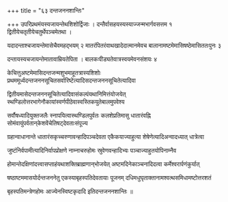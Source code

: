+++
title = "६३ दन्तजननशान्तिः"

+++
उपरिप्रथमंयस्यजायन्तेथशिशोर्द्विजाः । दन्तैर्वासहयस्यस्याज्जन्मभार्गवसत्तम १ द्वितीयेचतृतीयेचतुर्थेपञ्चमेतथा ।

यदादन्ताश्चजायन्तेमासेचैवमहद्भयम् २ मातरंपितरंवाथखादेदात्मानमेवच बालानामष्टमेमासिषष्ठेमासिततःपुनः ३

दन्तायस्यचजायन्तेमातावाम्रियतेपिता । बालकःपीड्यतेवात्रस्वयमेवनसंशयः ४

केचित्तुअष्टमेमासिदन्तजन्मशुभमाहूतत्रास्यशिशोः प्रथममूर्ध्वदन्तजननसूचितसर्वारिष्टेत्यादिसदन्तजननसूचितेत्यादिवा

द्वितीयमासेदन्तजननसूचितेत्यादिवासंकल्पंयथानिमित्तंयोजयेत् स्थण्डिलोत्तरभागेनौकायांस्वर्णपीठेवास्वस्तिकयुतेबालमुपवेश्य

सर्वौषध्यादियुक्तजलैः स्नापयित्वास्थण्डिलपुर्वतः कलशेप्रतिमासु धातारंवह्नि सोमंवायुंपर्वतान्‌केशवेंचेतिषट्‌देवताःसंपूज्य

ग्रहान्वाधानान्ते धातारंसकृच्चरुणावन्हादिपञ्चदेवता एकैकयाज्याहुत्या शेषेणेत्यादिअन्वादध्यात् धात्रेत्वा

जुष्टंनिर्वपामीत्यादिनिर्वापप्रोक्षणे नाम्नाचरुहोमः स्रुवेणवन्हादिभ्यः पञ्चाज्याहुतयोपिनाम्नैव

होमान्तेदक्षिणांदत्त्वासप्ताहंयथाशक्तिब्राह्मणान्‌भोजयेत् अष्टमदिनेकाञ्चनादिदत्वा कर्मेश्वरार्पणंकुर्यात्

षष्ठाष्टममासयोर्दन्तजननेतु एकस्याबृहस्पतिदेवतायाः पूजनम् दधिमधुघृताक्तानामश्वत्थसमिधामष्टोत्तरशतं

बृहस्पतिमन्त्रेणहोमः आज्येनस्विष्टकृदादि इतिदन्तजननशान्तिः ॥
